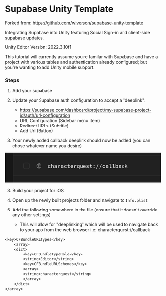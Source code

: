 # Supabase Unity Template

Forked from: https://github.com/wiverson/supabase-unity-template

Integrating Supabase into Unity featuring Social Sign-in and client-side supabase updates.

Unity Editor Version: 2022.3.10f1

This tutorial will currently assume you're familar with Supabase and have a project with various tables and authentication already configured; but you're wanting to add Unity mobile support.

### Steps

1. Add your supabase

1. Update your Supabase auth configuration to accept a "deeplink":

   - https://supabase.com/dashboard/project/my-supabase-project-id/auth/url-configuration
   - URL Configuration (Sidebar menu item)
   - Redirect URLs (Subtitle)
   - Add Url (Button)

1. Your newly added callback deeplink should now be added (you can chose whatever name you desire)

![](/Assets/Tutorial/callback.png)

3. Build your project for iOS

4. Open up the newly built projects folder and navigate to `Info.plist`

5. Add the following somewhere in the file (ensure that it doesn't override any other settings)
   - This will allow for "deeplinking" which will be used to navigate back to your app from the web browser i.e: characterquest://callback

```
<key>CFBundleURLTypes</key>
    <array>
    <dict>
        <key>CFBundleTypeRole</key>
        <string>Editor</string>
        <key>CFBundleURLSchemes</key>
        <array>
        <string>characterquest</string>
        </array>
    </dict>
</array>
```
